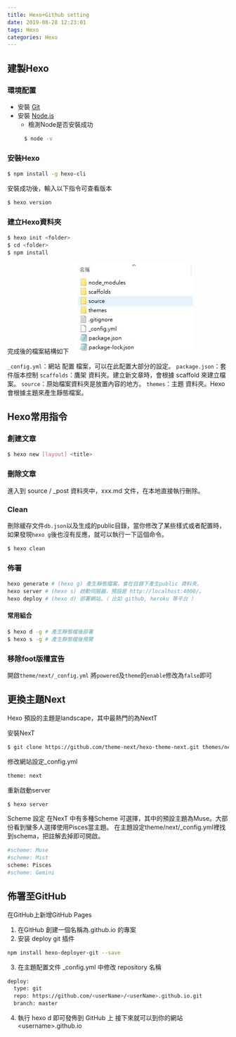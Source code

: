 ```yaml
---
title: Hexo+Github setting
date: 2019-08-28 12:23:01
tags: Hexo
categories: Hexo
---
```


## 建製Hexo

### 環境配置
* 安裝 [Git](https://git-scm.com/)
* 安裝 [Node.js](https://nodejs.org/en/download/)
  * 檢測Node是否安裝成功
  ``` bash
    $ node -v
  ```
<!-- more -->
### 安裝Hexo
``` bash
$ npm install -g hexo-cli
```
安裝成功後，輸入以下指令可查看版本
``` bash
$ hexo version
```
### 建立Hexo資料夾
``` bash
$ hexo init <folder>
$ cd <folder>
$ npm install
```
完成後的檔案結構如下
![](/images/init-folder.jpg)

`_config.yml`：網站 配置 檔案，可以在此配置大部分的設定。
`package.json`：套件版本控制
`scaffolds`：鷹架 資料夾。建立新文章時，會根據 scaffold 來建立檔案。
`source`：原始檔案資料夾是放置內容的地方。
`themes`：主題 資料夾。Hexo 會根據主題來產生靜態檔案。

## Hexo常用指令

### 創建文章
```bash
$ hexo new [layout] <title> 
```
### 刪除文章
進入到 source / _post 資料夾中，xxx.md 文件，在本地直接執行刪除。
### Clean
刪除緩存文件`db.json`以及生成的public目錄，當你修改了某些樣式或者配置時，如果發現`hexo g`後也沒有反應，就可以執行一下這個命令。
```bash
$ hexo clean
```
### 佈署
```bash
hexo generate # (hexo g) 產生靜態檔案，會在目錄下產生public 資料夾。
hexo server # (hexo s) 啟動伺服器，預設是 http://localhost:4000/。
hexo deploy # (hexo d) 部署網站。（ 比如 github, heroku 等平台 ）
```
#### 常用組合
```bash
$ hexo d -g # 產生靜態檔後部署
$ hexo s -g # 產生靜態檔後預覽
```
### 移除foot版權宣告
開啟`theme/next/_config.yml` 
將`powered`及`theme`的`enable`修改為`false`即可
## 更換主題Next
Hexo 預設的主題是landscape，其中最熱門的為NextT

安裝NexT
```bash
$ git clone https://github.com/theme-next/hexo-theme-next.git themes/next
```
修改網站設定_config.yml
```bash
theme: next
```
重新啟動server
```bash
$ hexo server
```
Scheme 設定
在NexT 中有多種Scheme 可選擇，其中的預設主題為Muse。大部份看到蠻多人選擇使用Pisces當主題。
在主題設定theme/next/_config.yml裡找到schema，把註解去掉即可開啟。
```bash
#scheme: Muse
#scheme: Mist
scheme: Pisces
#scheme: Gemini
```
## 佈署至GitHub
在GitHub上新增GitHub Pages
1. 在GitHub 創建一個名稱為<username>.github.io 的專案
2. 安装 deploy git 插件
```bash
npm install hexo-deployer-git --save
```

3. 在主題配置文件 _config.yml 中修改 repository 名稱
```bash
deploy:
  type: git
  repo: https://github.com/<userName>/<userName>.github.io.git
  branch: master
```
4. 執行 hexo d 即可發佈到 GitHub 上
接下來就可以到你的網站\<username>\.github.io
